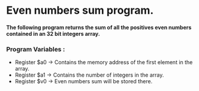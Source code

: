 # Even numbers sum program.

#### The following program returns the sum of all the positives even numbers contained in an 32 bit integers array.

### Program Variables :

* Register $a0 -> Contains the memory address of the first element in the array.
* Register $a1 -> Contains the number of integers in the array.
* Register $v0 -> Even numbers sum will be stored there.
